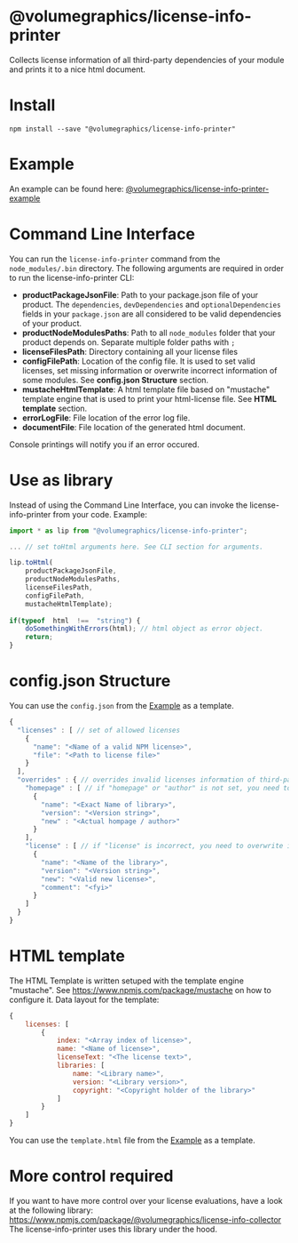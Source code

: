 

# @volumegraphics/license-info-printer
Collects license information of all third-party dependencies of your module and prints it to a nice html document.
# Install
`npm install --save "@volumegraphics/license-info-printer"`
# Example
An example can be found here: [@volumegraphics/license-info-printer-example](https://www.npmjs.com/package/@volumegraphics/license-info-printer-example)
# Command Line Interface
You can run the `license-info-printer` command from the `node_modules/.bin` directory.
The following arguments are required in order to run the license-info-printer CLI:

 - **productPackageJsonFile**: Path to your package.json file of your product. The `dependencies`, `devDependencies` and `optionalDependencies` fields in your `package.json` are all considered to be valid dependencies of your product.
 - **productNodeModulesPaths**: Path to all `node_modules` folder that your product depends on. Separate multiple folder paths with `;`
 - **licenseFilesPath**: Directory containing all your license files
 - **configFilePath**: Location of the config file. It is used to set valid licenses, set missing information or overwrite incorrect information of some modules. See **config.json Structure** section.
 - **mustacheHtmlTemplate**: A html template file based on "mustache" template engine that is used to print your html-license file. See **HTML template** section.
 - **errorLogFile**: File location of the error log file.
 - **documentFile**: File location of the generated html document.

Console printings will notify you if an error occured.
# Use as library
Instead of using the Command Line Interface, you can invoke the license-info-printer from your code.
Example:
```jsx
import * as lip from "@volumegraphics/license-info-printer";

... // set toHtml arguments here. See CLI section for arguments.

lip.toHtml(
	productPackageJsonFile, 
	productNodeModulesPaths, 
	licenseFilesPath,
	configFilePath,
	mustacheHtmlTemplate);
	
if(typeof  html  !==  "string") {
	doSomethingWithErrors(html); // html object as error object.
	return;
}

```
# config.json Structure
You can use the `config.json` from the [Example](https://www.npmjs.com/package/@volumegraphics/license-info-printer-example) as a template.
```js
{
  "licenses" : [ // set of allowed licenses
    {
      "name": "<Name of a valid NPM license>",
      "file": "<Path to license file>"
    }
  ],
  "overrides" : { // overrides invalid licenses information of third-party modules
    "homepage" : [ // if "homepage" or "author" is not set, you need to overwrite it here.
      {
        "name": "<Exact Name of library>",
        "version": "<Version string>",
        "new" : "<Actual hompage / author>"
      }
    ],
    "license" : [ // if "license" is incorrect, you need to overwrite it here
      {
        "name": "<Name of the library>",
        "version": "<Version string>",
        "new": "<Valid new license>",
        "comment": "<fyi>"
      }
    ]
  }
}
```
# HTML template
The HTML Template is written setuped with the template engine "mustache". See https://www.npmjs.com/package/mustache on how to configure it.
Data layout for the template:
```js
{
	licenses: [
		{
			index: "<Array index of license>",
			name: "<Name of license>",
			licenseText: "<The license text>",
			libraries: [
				name: "<Library name>",
				version: "<Library version>",
				copyright: "<Copyright holder of the library>"
			]
		}
	]
}
```
You can use the `template.html` file from the [Example](https://www.npmjs.com/package/@volumegraphics/license-info-printer-example) as a template.
# More control required
If you want to have more control over your license evaluations, have a look at the following library:
https://www.npmjs.com/package/@volumegraphics/license-info-collector
The license-info-printer uses this library under the hood.